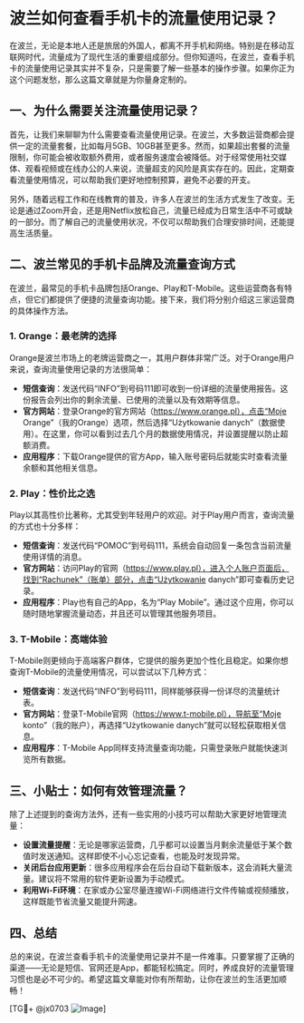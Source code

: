 # 波兰如何查看手机卡的流量使用记录？

在波兰，无论是本地人还是旅居的外国人，都离不开手机和网络。特别是在移动互联网时代，流量成为了现代生活的重要组成部分。但你知道吗，在波兰，查看手机卡的流量使用记录其实并不复杂，只是需要了解一些基本的操作步骤。如果你正为这个问题发愁，那么这篇文章就是为你量身定制的。

## 一、为什么需要关注流量使用记录？

首先，让我们来聊聊为什么需要查看流量使用记录。在波兰，大多数运营商都会提供一定的流量套餐，比如每月5GB、10GB甚至更多。然而，如果超出套餐的流量限制，你可能会被收取额外费用，或者服务速度会被降低。对于经常使用社交媒体、观看视频或在线办公的人来说，流量超支的风险是真实存在的。因此，定期查看流量使用情况，可以帮助我们更好地控制预算，避免不必要的开支。

另外，随着远程工作和在线教育的普及，许多人在波兰的生活方式发生了改变。无论是通过Zoom开会，还是用Netflix放松自己，流量已经成为日常生活中不可或缺的一部分。而了解自己的流量使用状况，不仅可以帮助我们合理安排时间，还能提高生活质量。

## 二、波兰常见的手机卡品牌及流量查询方式

在波兰，最常见的手机卡品牌包括Orange、Play和T-Mobile。这些运营商各有特点，但它们都提供了便捷的流量查询功能。接下来，我们将分别介绍这三家运营商的具体操作方法。

### 1. Orange：最老牌的选择

Orange是波兰市场上的老牌运营商之一，其用户群体非常广泛。对于Orange用户来说，查询流量使用记录的方法很简单：

- **短信查询**：发送代码“INFO”到号码111即可收到一份详细的流量使用报告。这份报告会列出你的剩余流量、已使用的流量以及有效期等信息。
- **官方网站**：登录Orange的官方网站（https://www.orange.pl），点击“Moje Orange”（我的Orange）选项，然后选择“Użytkowanie danych”（数据使用）。在这里，你可以看到过去几个月的数据使用情况，并设置提醒以防止超额消费。
- **应用程序**：下载Orange提供的官方App，输入账号密码后就能实时查看流量余额和其他相关信息。

### 2. Play：性价比之选

Play以其高性价比著称，尤其受到年轻用户的欢迎。对于Play用户而言，查询流量的方式也十分多样：

- **短信查询**：发送代码“POMOC”到号码111，系统会自动回复一条包含当前流量使用详情的消息。
- **官方网站**：访问Play的官网（https://www.play.pl），进入个人账户页面后，找到“Rachunek”（账单）部分，点击“Użytkowanie danych”即可查看历史记录。
- **应用程序**：Play也有自己的App，名为“Play Mobile”。通过这个应用，你可以随时随地掌握流量动态，并且还可以管理其他服务项目。

### 3. T-Mobile：高端体验

T-Mobile则更倾向于高端客户群体，它提供的服务更加个性化且稳定。如果你想查询T-Mobile的流量使用情况，可以尝试以下几种方式：

- **短信查询**：发送代码“INFO”到号码111，同样能够获得一份详尽的流量统计表。
- **官方网站**：登录T-Mobile官网（https://www.t-mobile.pl），导航至“Moje konto”（我的账户），再选择“Użytkowanie danych”就可以轻松获取相关信息。
- **应用程序**：T-Mobile App同样支持流量查询功能，只需登录账户就能快速浏览所有数据。

## 三、小贴士：如何有效管理流量？

除了上述提到的查询方法外，还有一些实用的小技巧可以帮助大家更好地管理流量：

- **设置流量提醒**：无论是哪家运营商，几乎都可以设置当月剩余流量低于某个数值时发送通知。这样即使不小心忘记查看，也能及时发现异常。
- **关闭后台应用更新**：很多应用程序会在后台自动下载新版本，这会消耗大量流量。建议将不常用的软件更新设置为手动模式。
- **利用Wi-Fi环境**：在家或办公室尽量连接Wi-Fi网络进行文件传输或视频播放，这样既能节省流量又能提升网速。

## 四、总结

总的来说，在波兰查看手机卡的流量使用记录并不是一件难事。只要掌握了正确的渠道——无论是短信、官网还是App，都能轻松搞定。同时，养成良好的流量管理习惯也是必不可少的。希望这篇文章能对你有所帮助，让你在波兰的生活更加顺畅！

[TG💪+ @jx0703 ![Image](https://github.com/user-attachments/assets/dbca1d08-cadb-493c-b0ec-ad6f7a83f270)]